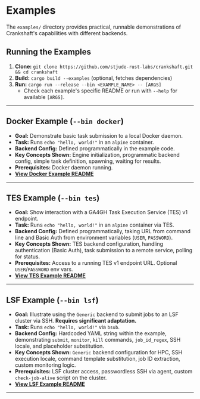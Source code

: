 # Examples

The `examples/` directory provides practical, runnable demonstrations of Crankshaft's capabilities with different backends.

## Running the Examples

1.  **Clone:** `git clone https://github.com/stjude-rust-labs/crankshaft.git && cd crankshaft`
2.  **Build:** `cargo build --examples` (optional, fetches dependencies)
3.  **Run:** `cargo run --release --bin <EXAMPLE_NAME> -- [ARGS]`
    *   Check each example's specific README or run with `--help` for available `[ARGS]`.

---

## Docker Example (`--bin docker`)

*   **Goal:** Demonstrate basic task submission to a local Docker daemon.
*   **Task:** Runs `echo "hello, world!"` in an `alpine` container.
*   **Backend Config:** Defined programmatically in the example code.
*   **Key Concepts Shown:** Engine initialization, programmatic backend config, simple task definition, spawning, waiting for results.
*   **Prerequisites:** Docker daemon running.
*   **[View Docker Example README](https://github.com/stjude-rust-labs/crankshaft/blob/main/examples/src/docker/README.md)**

---

## TES Example (`--bin tes`)

*   **Goal:** Show interaction with a GA4GH Task Execution Service (TES) v1 endpoint.
*   **Task:** Runs `echo "hello, world!"` in an `alpine` container via TES.
*   **Backend Config:** Defined programmatically, taking URL from command line and Basic Auth from environment variables (`USER`, `PASSWORD`).
*   **Key Concepts Shown:** TES backend configuration, handling authentication (Basic Auth), task submission to a remote service, polling for status.
*   **Prerequisites:** Access to a running TES v1 endpoint URL. Optional `USER`/`PASSWORD` env vars.
*   **[View TES Example README](https://github.com/stjude-rust-labs/crankshaft/blob/main/examples/src/tes/README.md)**

---

## LSF Example (`--bin lsf`)

*   **Goal:** Illustrate using the `Generic` backend to submit jobs to an LSF cluster via SSH. **Requires significant adaptation.**
*   **Task:** Runs `echo "hello, world!"` via `bsub`.
*   **Backend Config:** Hardcoded YAML string within the example, demonstrating `submit`, `monitor`, `kill` commands, `job_id_regex`, SSH locale, and placeholder substitution.
*   **Key Concepts Shown:** `Generic` backend configuration for HPC, SSH execution locale, command template substitution, job ID extraction, custom monitoring logic.
*   **Prerequisites:** LSF cluster access, passwordless SSH via agent, custom `check-job-alive` script on the cluster.
*   **[View LSF Example README](https://github.com/stjude-rust-labs/crankshaft/blob/main/examples/src/lsf/README.md)**

---
